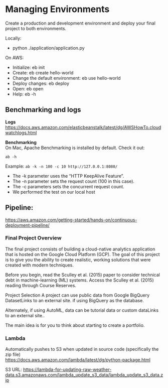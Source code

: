# Managing Environments

Create a production and development environment and deploy your final project to both environments.

Locally:
* python ./application/application.py

On AWS:
* Initialize: eb init
* Create: eb create hello-world
* Change the default environment: eb use hello-world
* Deploy changes: eb deploy
* Open: eb open
* Help: eb -h

## Benchmarking and logs

__Logs__    
https://docs.aws.amazon.com/elasticbeanstalk/latest/dg/AWSHowTo.cloudwatchlogs.html

__Benchmarking__    
On Mac, Apache Benchmarking is installed by default.  Check it out:

`ab -h`

Example:
`ab -k -n 100 -c 10 http://127.0.0.1:8080/`

* The -k parameter uses the “HTTP KeepAlive Feature”.
* The -n parameter sets the request count (100 in this case).
* The -c parameters sets the concurrent request count.
* We performed the test on our local host

## Pipeline:
https://aws.amazon.com/getting-started/hands-on/continuous-deployment-pipeline/

### Final Project Overview
The final project consists of building a cloud-native analytics application that is hosted on the Google Cloud Platform (GCP). The goal of this project is to give you the ability to create realistic, working solutions that were created with modern techniques.

Before you begin, read the Sculley et al. (2015) paper to consider technical debt in machine-learning (ML) systems. Access the Sculley et al. (2015) reading through Course Reserves.

Project Selection
A project can use public data from Google BigQuery DatasetLinks to an external site. if using BigQuery as the database.  

Alternately, if using AutoML, data can be tutorial data or custom dataLinks to an external site..

The main idea is for you to think about starting to create a portfolio.

### Lambda    
Automatically pushes to S3 when updated in source code (specifically the zip file)    
https://docs.aws.amazon.com/lambda/latest/dg/python-package.html

S3 URL:
https://lambda-for-updating-raw-weather-data.s3.amazonaws.com/lambda_update_s3_data/lambda_update_s3_data.zip